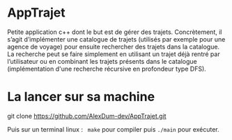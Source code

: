 # AppTrajet

Petite application c++ dont le but est de gérer des trajets. Concrètement, il s’agit d’implémenter une catalogue de trajets (utilisés par exemple pour une agence de voyage) pour ensuite rechercher des trajets dans la catalogue.
La recherche peut se faire simplement en utilisant un trajet déjà rentré par l’utilisateur ou en combinant les trajets présents dans le catalogue (implémentation d'une recherche récursive en profondeur type DFS).

# La lancer sur sa machine

git clone https://github.com/AlexDum-dev/AppTrajet.git 

Puis sur un terminal linux : 
``` make``` pour compiler puis  `./main` pour exécuter.

